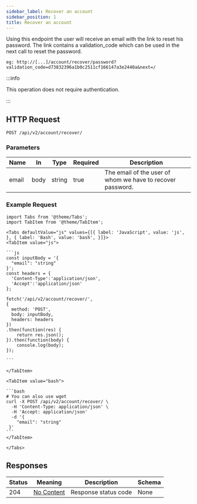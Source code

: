 ```yaml
---
sidebar_label: Recover an account
sidebar_position: 1
title: Recover an account
---
```


Using this endpoint the user will receive an email with the link to reset his password.
The link contains a validation_code which can be used in the next call to reset the password.

`eg: http://[...]/account/recover/password?validation_code=d73832396a1b0c2511cf166147a3e2440a&next=/`

:::info

This operation does not require authentication.

:::

## HTTP Request

`POST /api/v2/account/recover/`

### Parameters

| Name     | In   | Type           | Required | Description                                                |
|----------|------|----------------|----------|------------------------------------------------------------|
| email    | body | string         | true     | The email of the user of whom we have to recover password. |

### Example Request

````mdx-code-block
import Tabs from '@theme/Tabs';
import TabItem from '@theme/TabItem';

<Tabs defaultValue="js" values={[{ label: 'JavaScript', value: 'js', }, { label: 'Bash', value: 'bash', }]}>
<TabItem value="js">

```js
const inputBody = '{
  "email": "string"
}';
const headers = {
  'Content-Type':'application/json',
  'Accept':'application/json'
};

fetch('/api/v2/account/recover/',
{
  method: 'POST',
  body: inputBody,
  headers: headers
})
.then(function(res) {
    return res.json();
}).then(function(body) {
    console.log(body);
});

```

</TabItem>

<TabItem value="bash">

```bash
# You can also use wget
curl -X POST /api/v2/account/recover/ \
  -H 'Content-Type: application/json' \
  -H 'Accept: application/json'
  -d '{
    "email": "string"
 }'
```
</TabItem>

</Tabs>

````

## Responses

| Status | Meaning                                                         | Description | Schema |
|--------|-----------------------------------------------------------------|-------------|--------|
| 204    | [No Content](https://tools.ietf.org/html/rfc7231#section-6.3.5) | Response status code        | None   |

